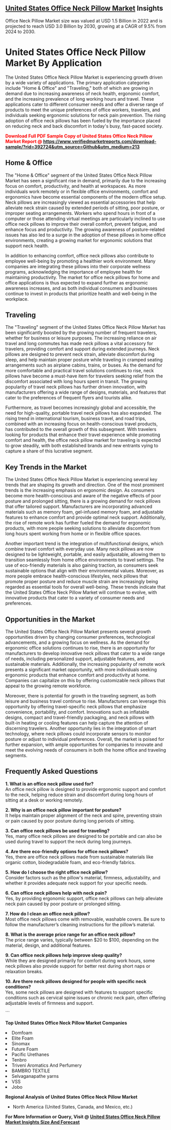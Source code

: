 <h2><a href="https://www.verifiedmarketreports.com/download-sample/?rid=392724&amp;utm_source=Github&amp;utm_medium=213" target="_blank">United States Office Neck Pillow Market</a> Insights</h2><p>Office Neck Pillow Market size was valued at USD 1.5 Billion in 2022 and is projected to reach USD 3.0 Billion by 2030, growing at a CAGR of 9.5% from 2024 to 2030.</p><p><h1>United States Office Neck Pillow Market By Application</h1><p>The United States Office Neck Pillow Market is experiencing growth driven by a wide variety of applications. The primary application categories include "Home & Office" and "Traveling," both of which are growing in demand due to increasing awareness of neck health, ergonomic comfort, and the increasing prevalence of long working hours and travel. These applications cater to different consumer needs and offer a diverse range of products to meet the unique preferences of office workers, travelers, and individuals seeking ergonomic solutions for neck pain prevention. The rising adoption of office neck pillows has been fueled by the importance placed on reducing neck and back discomfort in today's busy, fast-paced society. <strong><p><span class=""><span style="color: #ff0000;"><strong>Download Full PDF Sample Copy of United States Office Neck Pillow Market Report</strong> @ </span><a href="https://www.verifiedmarketreports.com/download-sample/?rid=392724&amp;utm_source=Github&amp;utm_medium=213" target="_blank">https://www.verifiedmarketreports.com/download-sample/?rid=392724&amp;utm_source=Github&amp;utm_medium=213</a></span></p></strong></p><h2>Home & Office</h2><p>The "Home & Office" segment of the United States Office Neck Pillow Market has seen a significant rise in demand, primarily due to the increasing focus on comfort, productivity, and health at workspaces. As more individuals work remotely or in flexible office environments, comfort and ergonomics have become essential components of the modern office setup. Neck pillows are increasingly viewed as essential accessories that help alleviate neck strain caused by extended periods of sitting, poor posture, or improper seating arrangements. Workers who spend hours in front of a computer or those attending virtual meetings are particularly inclined to use office neck pillows to improve their overall comfort, prevent fatigue, and enhance focus and productivity. The growing awareness of posture-related issues has also led to a surge in the adoption of these pillows in home office environments, creating a growing market for ergonomic solutions that support neck health.</p><p>In addition to enhancing comfort, office neck pillows also contribute to employee well-being by promoting a healthier work environment. Many companies are integrating these pillows into their corporate wellness programs, acknowledging the importance of employee health for maintaining productivity. The market for office neck pillows for home and office applications is thus expected to expand further as ergonomic awareness increases, and as both individual consumers and businesses continue to invest in products that prioritize health and well-being in the workplace.</p><h2>Traveling</h2><p>The "Traveling" segment of the United States Office Neck Pillow Market has been significantly boosted by the growing number of frequent travelers, whether for business or leisure purposes. The increasing reliance on air travel and long commutes has made neck pillows a vital accessory for travelers, providing comfort and support during extended journeys. Neck pillows are designed to prevent neck strain, alleviate discomfort during sleep, and help maintain proper posture while traveling in cramped seating arrangements such as airplane cabins, trains, or buses. As the demand for more comfortable and practical travel solutions continues to rise, neck pillows have become a must-have item for travelers seeking relief from the discomfort associated with long hours spent in transit. The growing popularity of travel neck pillows has further driven innovation, with manufacturers offering a wide range of designs, materials, and features that cater to the preferences of frequent flyers and tourists alike.</p><p>Furthermore, as travel becomes increasingly global and accessible, the need for high-quality, portable travel neck pillows has also expanded. The rising trend in international tourism, business travel, and road trips, combined with an increasing focus on health-conscious travel products, has contributed to the overall growth of this subsegment. With travelers looking for products that enhance their travel experience while promoting comfort and health, the office neck pillow market for traveling is expected to grow steadily, with both established brands and new entrants vying to capture a share of this lucrative segment.</p><h2>Key Trends in the Market</h2><p>The United States Office Neck Pillow Market is experiencing several key trends that are shaping its growth and direction. One of the most prominent trends is the increasing emphasis on ergonomic design. As consumers become more health-conscious and aware of the negative effects of poor posture and prolonged sitting, there is a growing demand for neck pillows that offer tailored support. Manufacturers are incorporating advanced materials such as memory foam, gel-infused memory foam, and adjustable features to enhance comfort and provide optimal neck support. Additionally, the rise of remote work has further fueled the demand for ergonomic products, with more people seeking solutions to alleviate discomfort from long hours spent working from home or in flexible office spaces.</p><p>Another important trend is the integration of multifunctional designs, which combine travel comfort with everyday use. Many neck pillows are now designed to be lightweight, portable, and easily adjustable, allowing them to transition seamlessly from home office environments to travel settings. The use of eco-friendly materials is also gaining traction, as consumers seek sustainable options that align with their environmental values. Moreover, as more people embrace health-conscious lifestyles, neck pillows that promote proper posture and reduce muscle strain are increasingly being regarded as essential tools for overall well-being. These trends indicate that the United States Office Neck Pillow Market will continue to evolve, with innovative products that cater to a variety of consumer needs and preferences.</p><h2>Opportunities in the Market</h2><p>The United States Office Neck Pillow Market presents several growth opportunities driven by changing consumer preferences, technological advancements, and a growing focus on wellness. As the demand for ergonomic office solutions continues to rise, there is an opportunity for manufacturers to develop innovative neck pillows that cater to a wide range of needs, including personalized support, adjustable features, and sustainable materials. Additionally, the increasing popularity of remote work presents a significant market opportunity, with more individuals seeking ergonomic products that enhance comfort and productivity at home. Companies can capitalize on this by offering customizable neck pillows that appeal to the growing remote workforce.</p><p>Moreover, there is potential for growth in the traveling segment, as both leisure and business travel continue to rise. Manufacturers can leverage this opportunity by offering travel-specific neck pillows that emphasize convenience, portability, and comfort. Innovations such as inflatable designs, compact and travel-friendly packaging, and neck pillows with built-in heating or cooling features can help capture the attention of discerning travelers. Another opportunity lies in the integration of smart technology, where neck pillows could incorporate sensors to monitor posture or adjust to individual preferences. Overall, the market is poised for further expansion, with ample opportunities for companies to innovate and meet the evolving needs of consumers in both the home office and traveling segments.</p><h2>Frequently Asked Questions</h2><p><strong>1. What is an office neck pillow used for?</strong><br>An office neck pillow is designed to provide ergonomic support and comfort to the neck, helping reduce strain and discomfort during long hours of sitting at a desk or working remotely.</p><p><strong>2. Why is an office neck pillow important for posture?</strong><br>It helps maintain proper alignment of the neck and spine, preventing strain or pain caused by poor posture during long periods of sitting.</p><p><strong>3. Can office neck pillows be used for traveling?</strong><br>Yes, many office neck pillows are designed to be portable and can also be used during travel to support the neck during long journeys.</p><p><strong>4. Are there eco-friendly options for office neck pillows?</strong><br>Yes, there are office neck pillows made from sustainable materials like organic cotton, biodegradable foam, and eco-friendly fabrics.</p><p><strong>5. How do I choose the right office neck pillow?</strong><br>Consider factors such as the pillow's material, firmness, adjustability, and whether it provides adequate neck support for your specific needs.</p><p><strong>6. Can office neck pillows help with neck pain?</strong><br>Yes, by providing ergonomic support, office neck pillows can help alleviate neck pain caused by poor posture or prolonged sitting.</p><p><strong>7. How do I clean an office neck pillow?</strong><br>Most office neck pillows come with removable, washable covers. Be sure to follow the manufacturer’s cleaning instructions for the pillow’s material.</p><p><strong>8. What is the average price range for an office neck pillow?</strong><br>The price range varies, typically between $20 to $100, depending on the material, design, and additional features.</p><p><strong>9. Can office neck pillows help improve sleep quality?</strong><br>While they are designed primarily for comfort during work hours, some neck pillows also provide support for better rest during short naps or relaxation breaks.</p><p><strong>10. Are there neck pillows designed for people with specific neck conditions?</strong><br>Yes, some neck pillows are designed with features to support specific conditions such as cervical spine issues or chronic neck pain, often offering adjustable levels of firmness and support.</p>```</p><p><strong>Top United States Office Neck Pillow Market Companies</strong></p><div data-test-id=""><p><li>Domfoam</li><li> Elite Foam</li><li> Sinomax</li><li> Future Foam</li><li> Pacific Urethanes</li><li> Tenbro</li><li> Triveni Aromatics And Perfumery</li><li> BAMBRO TEXTILE</li><li> Selvaganapathe yarns</li><li> VSS</li><li> Jobo</li></p><div><strong>Regional Analysis of&nbsp;United States Office Neck Pillow Market</strong></div><ul><li dir="ltr"><p dir="ltr">North America&nbsp;(United States, Canada, and Mexico, etc.)</p></li></ul><p><strong>For More Information or Query, Visit @&nbsp;</strong><strong><a href="https://www.verifiedmarketreports.com/product/office-neck-pillow-market/?utm_source=Github&amp;utm_medium=213" target="_blank">United States Office Neck Pillow Market Insights Size And Forecast</a></strong></p></div>
